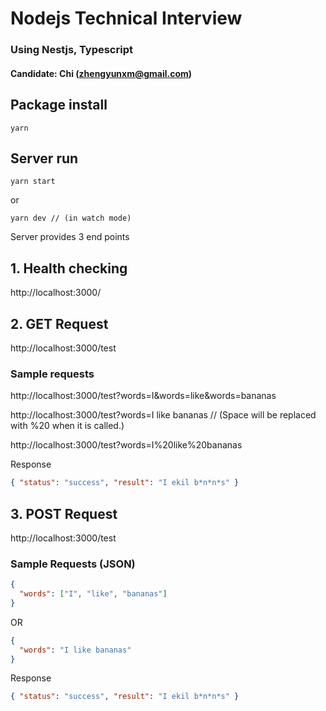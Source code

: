 # Nodejs Technical Interview

### Using Nestjs, Typescript

#### Candidate: Chi (zhengyunxm@gmail.com)

## Package install

```shell
yarn
```


## Server run

```shell
yarn start
```

or

```shell
yarn dev // (in watch mode)
```

Server provides 3 end points

## 1. Health checking

http://localhost:3000/

## 2. GET Request

http://localhost:3000/test

### Sample requests

http://localhost:3000/test?words=I&words=like&words=bananas

http://localhost:3000/test?words=I like bananas // (Space will be replaced with %20 when it is called.)

http://localhost:3000/test?words=I%20like%20bananas

Response

```json
{ "status": "success", "result": "I ekil b*n*n*s" }
```

## 3. POST Request

http://localhost:3000/test

### Sample Requests (JSON)

```json
{
  "words": ["I", "like", "bananas"]
}
```

OR

```json
{
  "words": "I like bananas"
}
```

Response

```json
{ "status": "success", "result": "I ekil b*n*n*s" }
```
